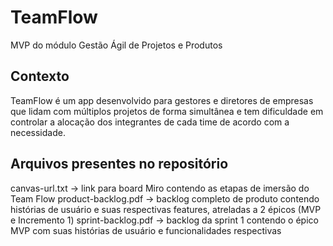 # TeamFlow
MVP do módulo Gestão Ágil de Projetos e Produtos

## Contexto
TeamFlow é um app desenvolvido para gestores e diretores de empresas que lidam com múltiplos projetos de forma simultânea e tem dificuldade em controlar a alocação dos integrantes de cada time de acordo com a necessidade.

## Arquivos presentes no repositório
canvas-url.txt -> link para board Miro contendo as etapas de imersão do Team Flow
product-backlog.pdf -> backlog completo de produto contendo histórias de usuário e suas respectivas features, atreladas a 2 épicos (MVP e Incremento 1)
sprint-backlog.pdf -> backlog da sprint 1 contendo o épico MVP com suas histórias de usuário e funcionalidades respectivas
